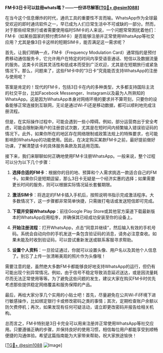 **FM卡3日卡可以註冊whats嗎？——一份详尽解答[[TG💪+ @esim1088](https://t.me/s/esim1088)]**

在当今这个信息爆炸的时代，通讯工具的重要性不言而喻。WhatsApp作为全球最受欢迎的即时通讯软件之一，早已成为人们日常生活中不可或缺的一部分。然而，对于那些经常旅行或者需要使用临时SIM卡的人来说，一个问题常常困扰着他们：FM卡（如某些国家的预付费SIM卡）是否能够注册并正常使用WhatsApp等社交应用？尤其是像3日卡这样的短期SIM卡，能否满足这一需求呢？

首先，让我们明确一点，FM卡（Frequency Modulation Card）通常指的是预付费移动通信服务卡，它允许用户在特定的时间内享受语音通话、短信以及数据流量的服务。这类卡片因其灵活性和低成本而受到广泛欢迎，尤其是在短期旅行或紧急情况下。那么，问题来了，这些FM卡中的“3日卡”究竟能否支持WhatsApp的注册与使用呢？

答案是肯定的！现代的FM卡，包括3日卡在内的多种类型，大多都支持国际主流的社交平台，比如Facebook Messenger、Instagram以及最为人所熟知的WhatsApp。这是因为WhatsApp本身对网络环境的要求并不算苛刻，只要你的设备能够正常连接到互联网，无论是通过Wi-Fi还是移动数据，都可以顺利地完成注册流程。

但是，在实际操作过程中，可能会遇到一些小障碍。例如，部分运营商出于安全考虑，可能会限制新用户的注册尝试次数，尤其是在短时间内频繁输入错误验证码的情况下。此外，如果你所在的地区存在网络限制或政策法规上的特殊要求，也可能影响到WhatsApp的功能使用。因此，在决定购买某款FM卡之前，最好提前做好功课，了解清楚该卡的具体服务条款及其适用范围。

接下来，我们来聊聊如何正确地使用FM卡注册WhatsApp。一般来说，整个过程可以分为以下几个步骤：

1. **选择合适的FM卡**：根据你的目的地、预算和个人需求挑选一款适合自己的FM卡。如果你只是短期逗留，那么3日卡无疑是一个经济实惠的选择；如果需要更长时间的服务，则可以根据实际情况延长套餐期限。
   
2. **激活SIM卡**：将选定的FM卡插入手机后，按照说明书指示完成激活程序。大多数情况下，这一步骤都非常简单快捷，只需拨打电话或发送短信即可完成。

3. **下载并安装WhatsApp**：前往Google Play Store或其他官方渠道下载最新版本的WhatsApp应用程序，并确保其已经成功安装至你的设备上。

4. **开始注册流程**：打开WhatsApp，点击“同意并继续”，然后输入有效的手机号码。系统会自动向你的手机发送一条包含验证码的消息，请务必注意查收。如果未能及时收到验证码，可以尝试重新发送或联系客服寻求帮助。

5. **设置个人资料**：一旦验证通过，你就可以设置头像、用户名以及其他个人信息了。别忘了上传一张清晰美观的照片作为头像哦！

需要注意的是，虽然绝大多数FM卡都能够良好地支持WhatsApp的运行，但仍有可能出现个别异常情况。例如，由于信号不稳定导致消息延迟送达，或是因流量耗尽而无法正常使用等等。为了避免这些问题的发生，建议大家在购买FM卡时优先考虑那些提供稳定网络覆盖和服务保障的产品。

最后，再给大家分享几个实用的小贴士吧！首先，尽量避免在公共Wi-Fi环境下进行敏感操作，比如绑定银行卡或修改密码之类的事情；其次，定期检查账户余额以防欠费停机；再次，如果发现有任何可疑活动，请立即更改密码并报告给相关机构。

总而言之，FM卡特别是3日卡完全可以用来注册并正常使用WhatsApp等社交应用。只要遵循正确的步骤，并保持良好的使用习惯，相信每位用户都能享受到顺畅便捷的沟通体验。希望这篇指南能为大家带来帮助，祝大家旅途愉快！

[[TG💪+ @esim1088](https://t.me/s/esim1088) ![Image](https://i.postimg.cc/4NQfJmqS/Snipaste-2025-05-13-00-14-12.png)]